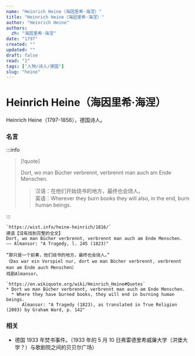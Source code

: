 ```yaml
---
name: "Heinrich Heine（海因里希·海涅）"
title: "Heinrich Heine（海因里希·海涅）"
author: "Heinrich Heine"
authors:
  zh: "海因里希·海涅"
date: "1797"
created: ""
updated: ""
draft: false
read: "1"
tags: ["人物/诗人/德国"]
slug: "heine"
---
```


# Heinrich Heine（海因里希·海涅）

Heinrich Heine（1797-1856），德国诗人。

### 名言

:::info

> [!quote]
>
> Dort, wo man Bücher verbrennt, verbrennt man auch am Ende Menschen.
>
> > 汉语：在他们开始烧书的地方，最终也会烧人。  
> > 英语：Wherever they burn books they will also, in the end, burn human beings.

:::

```
`https://wist.info/heine-heinrich/1816/`
德语【没有找到完整的全文】
Dort, wo man Bücher verbrennt, verbrennt man auch am Ende Menschen.
—— Almansor: "A Tragedy, l. 245 (1823)"

“那只是一个前奏，他们烧书的地方，最终也会烧人。”
（Das war ein Vorspiel nur, dort wo man Bücher verbrennt, verbrennt man am Ende auch Menschen）
戏剧Almansor。

`https://en.wikiquote.org/wiki/Heinrich_Heine#Quotes`
* Dort wo man Bücher verbrennt, verbrennt man auch am Ende Menschen.
  * Where they have burned books, they will end in burning human beings.
      Almansor: "A Tragedy (1823), as translated in True Religion (2003) by Graham Ward, p. 142"
```

### 相关

- 德国 1933 年焚书事件。（1933 年的 5 月 10 日弗雷德里希威廉大学（洪堡大学？）与歌剧院之间的贝贝尔广场）
